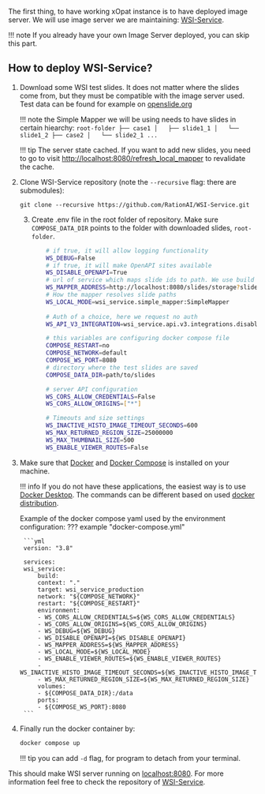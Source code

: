 The first thing, to have working xOpat instance is to have deployed image server.
We will use image server we are maintaining: [WSI-Service](https://github.com/RationAI/WSI-Service).

!!! note 
    If you already have your own Image Server deployed, you can skip this part.

## How to deploy WSI-Service?
1. Download some WSI test slides. It does not matter where the slides come from, but they 
must be compatible with the image server used. Test data can be found for example on [openslide.org](https://openslide.org)

    !!! note
        the Simple Mapper we will be using needs to have slides in certain hiearchy:
        ```
        root-folder
        ├── case1
        │   ├── slide1_1
        │   └── slide1_2
        ├── case2
        │   └── slide2_1
        ...
        ```

    !!! tip
        The server state cached. If you want to add new slides, you need to go to visit [http://localhost:8080/refresh_local_mapper]() 
        to revalidate the cache.

2. Clone WSI-Service repository (note the ```--recursive``` flag: there are submodules):
    ```
    git clone --recursive https://github.com/RationAI/WSI-Service.git
    ``` 

   3. Create .env file in the root folder of repository. Make sure ``COMPOSE_DATA_DIR`` points to the
   folder with downloaded slides, ``root-folder``.

       ``` bash title=".env"
           # if true, it will allow logging functionality
           WS_DEBUG=False
           # if true, it will make OpenAPI sites available
           WS_DISABLE_OPENAPI=True
           # url of service which maps slide ids to path. We use build in service
           WS_MAPPER_ADDRESS=http://localhost:8080/slides/storage?slide={slide_id}
           # How the mapper resolves slide paths
           WS_LOCAL_MODE=wsi_service.simple_mapper:SimpleMapper
            
           # Auth of a choice, here we request no auth
           WS_API_V3_INTEGRATION=wsi_service.api.v3.integrations.disable_auth:DisableAuth

           # this variables are configuring docker compose file
           COMPOSE_RESTART=no
           COMPOSE_NETWORK=default
           COMPOSE_WS_PORT=8080
           # directory where the test slides are saved
           COMPOSE_DATA_DIR=path/to/slides

           # server API configuration
           WS_CORS_ALLOW_CREDENTIALS=False
           WS_CORS_ALLOW_ORIGINS=["*"]

           # Timeouts and size settings
           WS_INACTIVE_HISTO_IMAGE_TIMEOUT_SECONDS=600
           WS_MAX_RETURNED_REGION_SIZE=25000000
           WS_MAX_THUMBNAIL_SIZE=500
           WS_ENABLE_VIEWER_ROUTES=False
       ```

4. Make sure that [Docker](https://docs.docker.com/get-started/) and [Docker Compose](https://docs.docker.com/compose/) is installed on your machine. 
   
    !!! info
        If you do not have these applications, the easiest way is to use [Docker Desktop](https://www.docker.com/products/docker-desktop/).
        The commands can be different based on used [docker distribution](https://docs.docker.com/compose/support-and-feedback/faq/#what-is-the-difference-between-docker-compose-and-docker-compose).
   
    Example of the docker compose yaml used by the environment configuration: 
    ??? example "docker-compose.yml"

        ```yml
        version: "3.8"

        services:
        wsi_service:
            build:
            context: "."
            target: wsi_service_production
            network: "${COMPOSE_NETWORK}"
            restart: "${COMPOSE_RESTART}"
            environment:
            - WS_CORS_ALLOW_CREDENTIALS=${WS_CORS_ALLOW_CREDENTIALS}
            - WS_CORS_ALLOW_ORIGINS=${WS_CORS_ALLOW_ORIGINS}
            - WS_DEBUG=${WS_DEBUG}
            - WS_DISABLE_OPENAPI=${WS_DISABLE_OPENAPI}
            - WS_MAPPER_ADDRESS=${WS_MAPPER_ADDRESS}
            - WS_LOCAL_MODE=${WS_LOCAL_MODE}
            - WS_ENABLE_VIEWER_ROUTES=${WS_ENABLE_VIEWER_ROUTES}
            - WS_INACTIVE_HISTO_IMAGE_TIMEOUT_SECONDS=${WS_INACTIVE_HISTO_IMAGE_TIMEOUT_SECONDS}
            - WS_MAX_RETURNED_REGION_SIZE=${WS_MAX_RETURNED_REGION_SIZE}
            volumes:
            - ${COMPOSE_DATA_DIR}:/data
            ports:
            - ${COMPOSE_WS_PORT}:8080
        ```

5. Finally run the docker container by:
    ```bash
    docker compose up
    ```

    !!! tip
        you can add ```-d``` flag, for program to detach from your terminal.

This should make WSI server running on [localhost:8080](http://localhost:8080). For more information feel free to check the repository of [WSI-Service](https://github.com/RationAI/WSI-Service).
